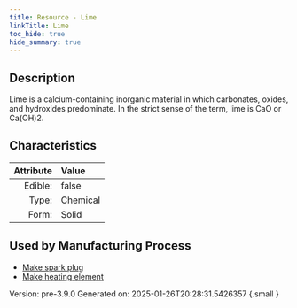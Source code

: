 ```yaml
---
title: Resource - Lime
linkTitle: Lime
toc_hide: true
hide_summary: true
---
```


## Description
 &#10;&#9;&#9;Lime is a calcium-containing inorganic&#10;&#9;&#9;material in which carbonates, oxides, and hydroxides predominate. In the&#10;&#9;&#9;strict sense of the term, lime is CaO or Ca(OH)2.

## Characteristics

| Attribute      | Value |
|--------:|:------|
|Edible:|false|
|Type:|Chemical|
|Form:|Solid|
 

## Used by Manufacturing Process

- [Make spark plug](/docs/definitions/process/make-spark-plug)
- [Make heating element](/docs/definitions/process/make-heating-element)


    

Version: pre-3.9.0 Generated on: 2025-01-26T20:28:31.5426357
{.small }
